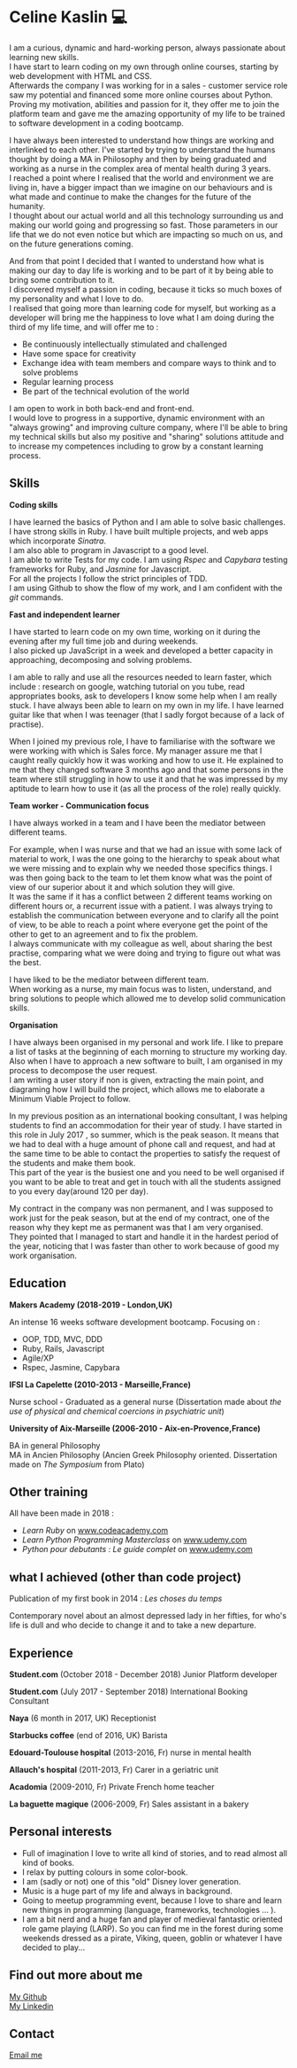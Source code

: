 # Celine Kaslin :computer:

I am a curious, dynamic and hard-working person, always passionate about learning new skills.<br/>
I have start to learn coding on my own through online courses, starting by web development with HTML and CSS.<br/>
Afterwards the company I was working for in a sales - customer service role saw my potential and financed some more online courses about Python. Proving my motivation, abilities and passion for it, they offer me to join the platform team and gave me the amazing opportunity of my life to be trained to software development in a coding bootcamp.

I have always been interested to understand how things are working and interlinked to each other. I've started by trying to understand the humans thought by doing a MA in Philosophy and then by being graduated and working as a nurse in the complex area of mental health during 3 years.<br/>
I reached a point where I realised that the world and environment we are living in, have a bigger impact than we imagine on our behaviours and is what made and continue to make the changes for the future of the humanity.<br/>
I thought about our actual world and all this technology surrounding us and making our world going and progressing so fast. Those parameters in our life that we do not even notice but which are impacting so much on us, and on the future generations coming.<br/>

And from that point I decided that I wanted to understand how what is making our day to day life is working and to be part of it by being able to bring some contribution to it.<br/>
I discovered myself a passion in coding, because it ticks so much boxes of my personality and what I love to do.<br/>
I realised that going more than learning code for myself, but working as a developer will bring me the happiness to love what I am doing during the third of my life time, and will offer me to :

- Be continuously intellectually stimulated and challenged
- Have some space for creativity
- Exchange idea with team members and compare ways to think and to solve problems
- Regular learning process
- Be part of the technical evolution of the world

I am open to work in both back-end and front-end.<br/>
I would love to progress in a supportive, dynamic environment with an "always growing" and improving culture company, where I'll be able to bring my technical skills but also my positive and "sharing" solutions attitude and to increase my competences including to grow by a constant learning process.<br/>

## Skills ##

**Coding skills**

I have learned the basics of Python and I am able to solve basic challenges.<br/>
I have strong skills in Ruby. I have built multiple projects, and web apps which incorporate *Sinatra*.<br/>
I am also able to program in Javascript to a good level.<br/>
I am able to write Tests for my code. I am using *Rspec* and *Capybara* testing frameworks for Ruby, and *Jasmine* for Javascript.<br/>
For all the projects I follow the strict principles of TDD.<br/>
I am using Github to show the flow of my work, and I am confident with the *git* commands.<br/>

**Fast and independent learner**

I have started to learn code on my own time, working on it during the evening after my full time job and during weekends.<br/>
I also picked up JavaScript in a week and developed a better capacity in approaching, decomposing and solving problems.

I am able to rally and use all the resources needed to learn faster, which include : research on google, watching tutorial on you tube, read appropriates books, ask to developers I know some help when I am really stuck.
I have always been able to learn on my own in my life. I have learned guitar like that when I was teenager (that I sadly forgot because of a lack of practise).

When I joined my previous role, I have to familiarise with the software we were working with which is Sales force. My manager assure me that I caught really quickly how it was working and how to use it. He explained to me that they changed software 3 months ago and that some persons in the team where still struggling in how to use it and that he was impressed by my aptitude to learn how to use it (as all the process of the role) really quickly.


**Team worker - Communication focus**

I have always worked in a team and I have been the mediator between different teams.

For example, when I was nurse and that we had an issue with some lack of material to work, I was the one going to the hierarchy to speak about what we were missing and to explain why we needed those specifics things. I was then going back to the team to let them know what was the point of view of our superior about it and which solution they will give.<br/>
It was the same if it has a conflict between 2 different teams working on different hours or, a recurrent issue with a patient. I was always trying to establish the communication between everyone and to clarify all the point of view, to be able to reach a point where everyone get the point of the other to get to an agreement and to fix the problem.<br/>
I always communicate with my colleague as well, about sharing the best practise, comparing what we were doing and trying to figure out what was the best.

I have liked to be the mediator between different team.<br/>
When working as a nurse, my main focus was to listen, understand, and bring solutions to people which allowed me to develop solid communication skills.

**Organisation**

I have always been organised in my personal and work life. I like to prepare a list of tasks at the beginning of each morning to structure my working day.<br/>
Also when I have to approach a new software to built, I am organised in my process to decompose the user request.<br/>
I am writing a user story if non is given, extracting the main point, and diagraming how I will build the project, which allows me to elaborate a Minimum Viable Project to follow.

In my previous position as an international booking consultant, I was helping students to find an accommodation for their year of study. I have started in this role in July 2017 , so summer, which is the peak season. It means that we had to deal with a huge amount of phone call and request, and had at the same time to be able to contact the properties to satisfy the request of the students and make them book.<br/>
This part of the year is the busiest one and you need to be well organised if you want to be able to treat and get in touch with all the students assigned to you every day(around 120 per day).

My contract in the company was non permanent, and I was supposed to work just for the peak season, but at the end of my contract, one of the reason why they kept me as permanent was that I am very organised.<br/>
They pointed that I managed to start and handle it in the hardest period of the year, noticing that I was faster than other to work because of good my work organisation.


## Education ##

**Makers Academy (2018-2019 - London,UK)**

An intense 16 weeks software development bootcamp. Focusing on :

- OOP, TDD, MVC, DDD
- Ruby, Rails, Javascript
- Agile/XP
- Rspec, Jasmine, Capybara

**IFSI La Capelette (2010-2013 - Marseille,France)**

Nurse school - Graduated as a general nurse (Dissertation made about *the use of physical and chemical coercions in psychiatric unit*)

**University of Aix-Marseille (2006-2010 - Aix-en-Provence,France)**

BA in general Philosophy<br/>
MA in Ancien Philosophy (Ancien Greek Philosophy oriented. Dissertation made on *The Symposium* from Plato)

## Other training ##

All have been made in 2018 :

- *Learn Ruby* on www.codeacademy.com
- *Learn Python Programming Masterclass* on www.udemy.com
- *Python pour debutants : Le guide complet* on www.udemy.com

## what I achieved (other than code project) ##

Publication of my first book in 2014 : *Les choses du temps*

Contemporary novel about an almost depressed lady in her fifties, for who's life is dull and who decide to change it and to take a new departure.

## Experience ##

**Student.com** (October 2018 - December 2018) Junior Platform developer

**Student.com** (July 2017 - September 2018) International Booking Consultant

**Naya** (6 month in 2017, UK) Receptionist

**Starbucks coffee** (end of 2016, UK) Barista

**Edouard-Toulouse hospital** (2013-2016, Fr) nurse in mental health

**Allauch's hospital** (2011-2013, Fr) Carer in a geriatric unit

**Acadomia** (2009-2010, Fr) Private French home teacher

**La baguette magique** (2006-2009, Fr) Sales assistant in a bakery

## Personal interests ##

- Full of imagination I love to write all kind of stories, and to read almost all kind of books.
- I relax by putting colours in some color-book.
- I am (sadly or not) one of this "old" Disney lover generation.
- Music is a huge part of my life and always in background.
- Going to meetup programming event, because I love to share and learn new things in programming (language, frameworks, technologies ... ).
- I am a bit nerd and a huge fan and player of medieval fantastic oriented role game playing (LARP). So you can find me in the forest during some weekends dressed as a pirate, Viking, queen, goblin or whatever I have decided to play...

## Find out more about me ##

[My Github](https://github.com/CelineKaslin)<br/>
[My Linkedin](https://www.linkedin.com/in/celine-k-74a967143/)

## Contact ##

[Email me](mailto:celine.kaslin@gmail.com)
